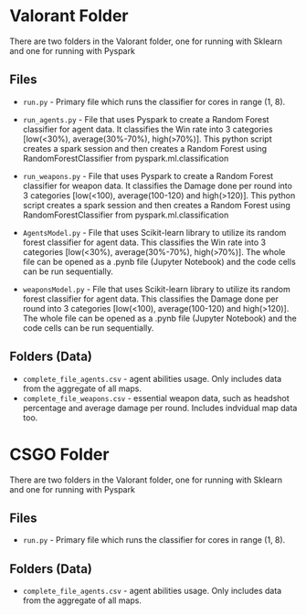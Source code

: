 # Valorant Folder
There are two folders in the Valorant folder, one for running with Sklearn and one for running with Pyspark

## Files

* ```run.py``` - Primary file which runs the classifier for cores in range (1, 8). 

* ```run_agents.py``` - File that uses Pyspark to create a Random Forest classifier for agent data. It classifies the Win rate into 3 categories [low(<30%), average(30%-70%), high(>70%)]. This python script creates a spark session and then creates a Random Forest using RandomForestClassifier from pyspark.ml.classification 

* ```run_weapons.py``` - File that uses Pyspark to create a Random Forest classifier for weapon data. It classifies the Damage done per round into 3 categories [low(<100), average(100-120) and high(>120)]. This python script creates a spark session and then creates a Random Forest using RandomForestClassifier from pyspark.ml.classification

* ```AgentsModel.py``` - File that uses Scikit-learn library to utilize its random forest classifier for agent data. This classifies the Win rate into 3 categories [low(<30%), average(30%-70%), high(>70%)]. The whole file can be opened as a .pynb file (Jupyter Notebook) and the code cells can be run sequentially.

* ```weaponsModel.py``` - File that uses Scikit-learn library to utilize its random forest classifier for agent data. This classifies the Damage done per round into 3 categories [low(<100), average(100-120) and high(>120)]. The whole file can be opened as a .pynb file (Jupyter Notebook) and the code cells can be run sequentially.

## Folders (Data)

* ```complete_file_agents.csv``` - agent abilities usage. Only includes data from the aggregate of all maps.
* ```complete_file_weapons.csv``` - essential weapon data, such as headshot percentage and average damage per round. Includes indvidual map data too.

# CSGO Folder
There are two folders in the Valorant folder, one for running with Sklearn and one for running with Pyspark

## Files

* ```run.py``` - Primary file which runs the classifier for cores in range (1, 8). 


## Folders (Data)

* ```complete_file_agents.csv``` - agent abilities usage. Only includes data from the aggregate of all maps.

